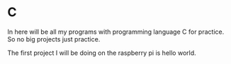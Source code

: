 # C
In here will be all my programs with programming language C for practice.
So no big projects just practice.

The first project I will be doing on the raspberry pi is hello world.

